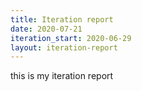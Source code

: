```yaml
---
title: Iteration report
date: 2020-07-21
iteration_start: 2020-06-29
layout: iteration-report
---
```


this is my iteration report



